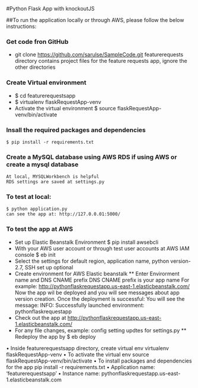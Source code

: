 #Python Flask App with knockoutJS

##To run the application locally or through AWS, please follow the below instructions:

### Get code fron GitHub
*   git clone https://github.com/sarulse/SampleCode.git
	featurerequests directory contains project files for the feature requests app, ignore the other directories
### Create Virtual environment
*   $ cd featurerequestsapp
*	$ virtualenv flaskRequestApp-venv 
*   Activate the virtual environment
	$ source flaskRequestApp-venv/bin/activate
### Insall the required packages and dependencies
	$ pip install -r requirements.txt
###	Create a MySQL database using AWS RDS if using AWS or create a mysql database 
    At local, MYSQLWorkbench is helpful
    RDS settings are saved at settings.py
### To test at local: 	
	$ python application.py
	can see the app at: http://127.0.0.01:5000/
    
    
### To test the app at AWS
* Set up Elastic Beanstalk Environment
	$ pip install awsebcli
* With your AWS user account or through test user accounts at AWS IAM console
	$ eb init
* Select the settings for default region, application name, python version-2.7, SSH set up optional
* Create environment for AWS Elastic beanstalk
** Enter Envirorment name and DNS CNAME prefix
	DNS CNAME prefix is your app name For example: http://pythonflaskrequestapp.us-east-1.elasticbeanstalk.com/
	Now the app wil be deployed and you will see messages about app version creation. Once the deployment is successful:
	You will see the message: INFO: Successfully launched environment: pythonflaskrequestapp
* Check out the app at http://pythonflaskrequestapp.us-east-1.elasticbeanstalk.com/
* For any file changes, example: config setting updtes for settings.py
    ** Redeploy the app by
	    $ eb deploy
	
	  

	
	
	
	
	



•	Inside featurerequestsapp directory, create virtual env
	virtualenv flaskRequestApp-venv 
•	To activate the virtual env
source flaskRequestApp-venv/bin/activate
•	To install packages and dependencies for the app
pip install -r requirements.txt
•	Application name: ‘featurerequestsapp’
•	Instance name: pythonflaskrequestapp.us-east-1.elasticbeanstalk.com

